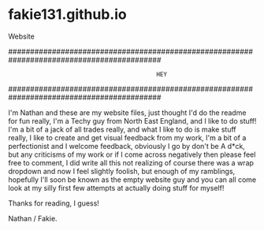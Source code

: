 # fakie131.github.io
Website

###########################################################################################




                                              HEY






###########################################################################################



I'm Nathan and these are my website files, just thought I'd do the readme for fun really, I'm a 
Techy guy from North East England, and I like to do stuff! I'm a bit of a jack of all trades
really, and what I like to do is make stuff really, I like to create and get visual feedback
from my work, I'm a bit of a perfectionist and I welcome feedback, obviously I go by don't be
A d*ck, but any criticisms of my work or if I come across negatively then please feel free to
comment, I did write all this not realizing of course there was a wrap dropdown and now I feel
slightly foolish, but enough of my ramblings, hopefully I'll soon be known as the empty website
guy and you can all come look at my silly first few attempts at actually doing stuff for myself!

Thanks for reading, I guess!

Nathan / Fakie.
